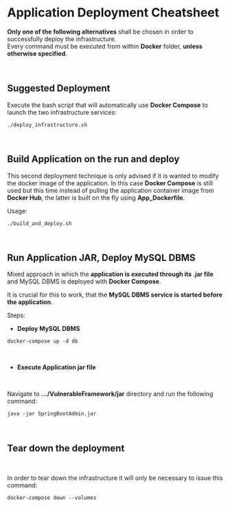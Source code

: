 # **Application Deployment Cheatsheet**

**Only one of the following alternatives** shall be chosen in order to successfully deploy the infrastructure. </br>
Every command must be executed from within **Docker** folder, **unless otherwise specified**.

</br>

## **Suggested Deployment**

Execute the bash script that will automatically use **Docker Compose** to launch the two infrastructure services:

~~~
./deploy_infrastructure.sh
~~~

</br>

## **Build Application on the run and deploy**
This second deployment technique is only advised if it is wanted to modify the docker image of the application. In this case **Docker Compose** is still used but this time instead of pulling the application container image from **Docker Hub**, the latter is built on the fly using **App_Dockerfile**.


Usage:
~~~
./build_and_deploy.sh
~~~

</br>


## **Run Application JAR, Deploy MySQL DBMS**

Mixed approach in which the **application is executed through its .jar file** and MySQL DBMS is deployed with **Docker Compose**.

It is crucial for this to work, that the **MySQL DBMS service is started before the application**.

Steps:

- **Deploy MySQL DBMS**

~~~
docker-compose up -d db
~~~

</br>

- **Execute Application jar file** 
</br>

Navigate to **.../VulnerableFramework/jar** directory and run the following command:

~~~
java -jar SpringBootAdmin.jar
~~~

</br>

## **Tear down the deployment**

</br>

In order to tear down the infrastructure it will only be necessary to issue this command:

~~~
docker-compose down --volumes
~~~

        
        


